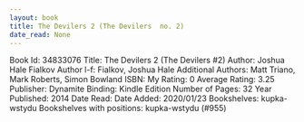 ```yaml
---
layout: book
title: The Devilers 2 (The Devilers  no. 2)
date_read: None
---
```


Book Id: 34833076
Title: The Devilers 2 (The Devilers #2)
Author: Joshua Hale Fialkov
Author l-f: Fialkov, Joshua Hale
Additional Authors: Matt Triano, Mark  Roberts, Simon Bowland
ISBN: 
My Rating: 0
Average Rating: 3.25
Publisher: Dynamite
Binding: Kindle Edition
Number of Pages: 32
Year Published: 2014
Date Read: 
Date Added: 2020/01/23
Bookshelves: kupka-wstydu
Bookshelves with positions: kupka-wstydu (#955)

